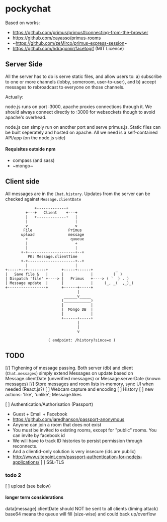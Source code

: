 # pockychat

Based on works:
* https://github.com/primus/primus#connecting-from-the-browser
* https://github.com/cayasso/primus-rooms
* ~https://github.com/zeMirco/primus-express-session~
* https://github.com/hdragomir/facetogif (MIT Licence)

## Server Side
All the server has to do is serve static files, and allow users to: a) subscribe to one or more channels (lobby, someroom, user-to-user), and b) accept messages to rebroadcast to everyone on those channels.

Actually:

node.js runs on port :3000, apache proxies connections through it. We should always connect directly to :3000 for websockets though to avoid apache's overhead.

node.js can simply run on another port and serve primus.js. Static files can be built seperately and hosted on apache. All we need is a self-contained API/app (on the node.js side)

#### Requisites outside npm
* compass (and sass)
* ~mongo~

## Client side
All messages are in the `Chat.history`. Updates from the server can be checked against `Message.clientDate`

````
             +-------------+                                  
         +---+   Client    +---+                              
         |   +-------------+   |                              
         |                     |                              
         v                     v                              
        File                Primus                            
       upload               message                           
         +                   quueue                           
         |                     +                              
         |                     |                              
       +-+---------------------+--+                           
          PK: Message.clientTime                              
       +-+---------------------+--+                           
         |                     |                              
+-----+--+--------+      +-----+------+          _            
|   Save file &   |      |            |         (  )          
| Dispatch 'file' +----> |   Primus   +----> ( `  ) . )       
| Message update  |      |            |     (_, _(  ,_)_)     
+-----------------+      +------+-----+                       
                                |                             
                          ______v_____                        
                         (____________)                       
                         |            |                       
                         |  Mongo DB  |                       
                         |            |                       
                         +------+-----+                       
                                |                             
                                |                             
                                v                             
                                                              
                   ( endpoint: /history?since=x )
````

## TODO
[/] Tighening of message passing. Both server (db) and client (`Chat.messages`) simply extend Messages on update based on Message.clientDate (unverified messages) or Message.serverDate (known messages)
[/] Store messages and room lists in-memory, sync UI when needed (React.js?)
[ ] Webcam capture and encoding
[ ] History
[ ] new actions: 'like', 'unlike'; Message.likes

[ ] Authentication/Authorisation (Passport)
  * Guest + Email + Facebook
  * https://github.com/jaredhanson/passport-anonymous
  * Anyone can join a room that does not exist
  * You must be invited to existing rooms, except for "public" rooms. You can invite by facebook id
  * We will have to track ID histories to persist permission through reconnects.
  * And a clientid-only solution is very insecure (ids are public)
  * http://www.sitepoint.com/passport-authentication-for-nodejs-applications/
[ ] SSL-TLS


### todo 2
[ ] upload (see below)

#### longer term considerations
data[message].clientDate should NOT be sent to all clients (timing attack)
base64 means the queue will fill (size-wise) and could back up/overflow
